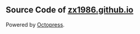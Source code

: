 ## Source Code of [zx1986.github.io](http://zx1986.github.io)

Powered by [Octopress](http://octopress.org).
